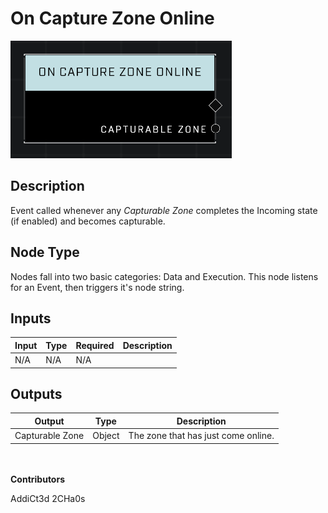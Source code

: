 # On Capture Zone Online
![alt text](../../../.gitbook/assets/on-capture-zone-online.png)
## Description
Event called whenever any *Capturable Zone* completes the Incoming state (if enabled) and becomes capturable.

## Node Type
Nodes fall into two basic categories: Data and Execution. This node listens for an Event, then triggers it's node string.

## Inputs
| Input | Type | Required | Description |
|------------------|------------------|----------|--------------------------------------------------------------|
| N/A | N/A | N/A | |

## Outputs
| Output | Type | Description |
|------------------|------------------|--------------------------------------------------------------|
| Capturable Zone | Object | The zone that has just come online.|

\
\
**Contributors**

AddiCt3d 2CHa0s